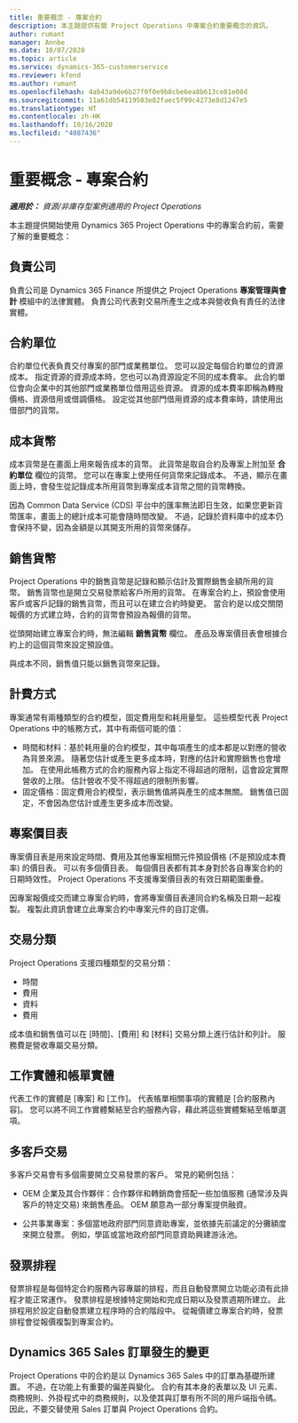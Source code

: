 ```yaml
---
title: 重要概念 - 專案合約
description: 本主題提供有關 Project Operations 中專案合約重要概念的資訊。
author: rumant
manager: Annbe
ms.date: 10/07/2020
ms.topic: article
ms.service: dynamics-365-customerservice
ms.reviewer: kfend
ms.author: rumant
ms.openlocfilehash: 4ab43a9de6b27f0f0e9b8cbe6ea8b613ce81e08d
ms.sourcegitcommit: 11a61db54119503e82faec5f99c4273e8d1247e5
ms.translationtype: HT
ms.contentlocale: zh-HK
ms.lasthandoff: 10/16/2020
ms.locfileid: "4087436"
---
```

# <a name="key-concepts---project-contracts"></a>重要概念 - 專案合約

_**適用於：** 資源/非庫存型案例適用的 Project Operations_

本主題提供開始使用 Dynamics 365 Project Operations 中的專案合約前，需要了解的重要概念：

## <a name="owning-company"></a>負責公司

負責公司是 Dynamics 365 Finance 所提供之 Project Operations **專案管理與會計** 模組中的法律實體。 負責公司代表對交易所產生之成本與營收負有責任的法律實體。

## <a name="contracting-unit"></a>合約單位

合約單位代表負責交付專案的部門或業務單位。 您可以設定每個合約單位的資源成本。 指定資源的資源成本時，您也可以為資源設定不同的成本費率。 此合約單位會向企業中的其他部門或業務單位借用這些資源。 資源的成本費率即稱為轉撥價格、資源借用或借調價格。 設定從其他部門借用資源的成本費率時，請使用出借部門的貨幣。

## <a name="cost-currency"></a>成本貨幣

成本貨幣是在畫面上用來報告成本的貨幣。 此貨幣是取自合約及專案上附加至 **合約單位** 欄位的貨幣。 您可以在專案上使用任何貨幣來記錄成本。 不過，顯示在畫面上時，會發生從記錄成本所用貨幣到專案成本貨幣之間的貨幣轉換。

因為 Common Data Service (CDS) 平台中的匯率無法即日生效，如果您更新貨幣匯率，畫面上的總計成本可能會隨時間改變。 不過，記錄於資料庫中的成本仍會保持不變，因為金額是以其開支所用的貨幣來儲存。

## <a name="sales-currency"></a>銷售貨幣

Project Operations 中的銷售貨幣是記錄和顯示估計及實際銷售金額所用的貨幣。 銷售貨幣也是開立交易發票給客戶所用的貨幣。 在專案合約上，預設會使用客戶或客戶記錄的銷售貨幣，而且可以在建立合約時變更。 當合約是以成交關閉報價的方式建立時，合約的貨幣會預設為報價的貨幣。

從頭開始建立專案合約時，無法編輯 **銷售貨幣** 欄位。 產品及專案價目表會根據合約上的這個貨幣來設定預設值。

與成本不同，銷售值只能以銷售貨幣來記錄。

## <a name="billing-method"></a>計費方式

專案通常有兩種類型的合約模型，固定費用型和耗用量型。 這些模型代表 Project Operations 中的帳務方式，其中有兩個可能的值：

- 時間和材料：基於耗用量的合約模型，其中每項產生的成本都是以對應的營收為背景來源。 隨著您估計或產生更多成本時，對應的估計和實際銷售也會增加。 在使用此帳務方式的合約服務內容上指定不得超過的限制，這會設定實際營收的上限。 估計營收不受不得超過的限制所影響。
- 固定價格：固定費用合約模型，表示銷售值將與產生的成本無關。 銷售值已固定，不會因為您估計或產生更多成本而改變。

## <a name="project-price-lists"></a>專案價目表

專案價目表是用來設定時間、費用及其他專案相關元件預設價格 (不是預設成本費率) 的價目表。 可以有多個價目表。 每個價目表都有其本身對於各自專案合約的日期時效性。 Project Operations 不支援專案價目表的有效日期範圍重疊。

因專案報價成交而建立專案合約時，會將專案價目表連同合約名稱及日期一起複製。 複製此資訊會建立此專案合約中專案元件的自訂定價。

## <a name="transaction-classes"></a>交易分類

Project Operations 支援四種類型的交易分類：

- 時間
- 費用
- 資料
- 費用

成本值和銷售值可以在 [時間]、[費用] 和 [材料] 交易分類上進行估計和列計。 服務費是營收專屬交易分類。

## <a name="work-entities-and-billing-entities"></a>工作實體和帳單實體

代表工作的實體是 [專案] 和 [工作]。 代表帳單相關事項的實體是 [合約服務內容]。 您可以將不同工作實體繫結至合約服務內容，藉此將這些實體繫結至帳單選項。

## <a name="multi-customer-deals"></a>多客戶交易

多客戶交易會有多個需要開立交易發票的客戶。 常見的範例包括：

- OEM 企業及其合作夥伴：合作夥伴和轉銷商會搭配一些加值服務 (通常涉及與客戶的特定交易) 來銷售產品。 OEM 願意為一部分專案提供融資。 

- 公共事業專案：多個當地政府部門同意資助專案，並依據先前議定的分攤額度來開立發票。 例如，學區或當地政府部門同意資助興建游泳池。

## <a name="invoice-schedules"></a>發票排程

發票排程是每個特定合約服務內容專屬的排程，而且自動發票開立功能必須有此排程才能正常運作。 發票排程是根據特定開始和完成日期以及發票週期所建立。 此排程用於設定自動發票建立程序時的合約階段中。 從報價建立專案合約時，發票排程會從報價複製到專案合約。

## <a name="changes-from-dynamics-365-sales-orders"></a>Dynamics 365 Sales 訂單發生的變更

Project Operations 中的合約是以 Dynamics 365 Sales 中的訂單為基礎所建置。 不過，在功能上有重要的偏差與變化。 合約有其本身的表單以及 UI 元素、商務規則、外掛程式中的商務規則，以及使其與訂單有所不同的用戶端指令碼。 因此，不要交替使用 Sales 訂單與 Project Operations 合約。
